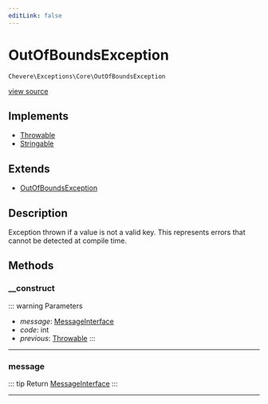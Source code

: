 ```yaml
---
editLink: false
---
```


# OutOfBoundsException

`Chevere\Exceptions\Core\OutOfBoundsException`

[view source](https://github.com/chevere/chevere/blob/main/src/Chevere/Exceptions/Core/OutOfBoundsException.php)

## Implements

- [Throwable](https://www.php.net/manual/class.throwable)
- [Stringable](https://www.php.net/manual/class.stringable)

## Extends

- [OutOfBoundsException](https://www.php.net/manual/class.outofboundsexception)

## Description

Exception thrown if a value is not a valid key. This represents errors that cannot be detected at compile time.

## Methods

### __construct

::: warning Parameters
- *message*: [MessageInterface](../../Interfaces/Message/MessageInterface.md)
- *code*: int
- *previous*: [Throwable](https://www.php.net/manual/class.throwable)
:::

---

### message

::: tip Return
[MessageInterface](../../Interfaces/Message/MessageInterface.md)
:::

---
